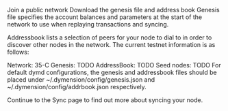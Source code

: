 Join a public network
Download the genesis file and address book
Genesis file specifies the account balances and parameters at the start of the network to use when replaying transactions and syncing.

Addressbook lists a selection of peers for your node to dial to in order to discover other nodes in the network. The current testnet information is as follows:

Network: 35-C
Genesis: TODO
AddressBook: TODO
Seed nodes: TODO
For default dymd configurations, the genesis and addressbook files should be placed under ~/.dymension/config/genesis.json and ~/.dymension/config/addrbook.json respectively.

Continue to the Sync page to find out more about syncing your node.
